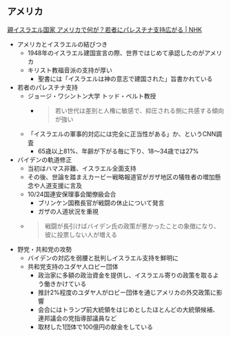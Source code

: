 ## アメリカ

[親イスラエル国家 アメリカで何が？若者にパレスチナ支持広がる | NHK](https://www3.nhk.or.jp/news/special/international_news_navi/articles/feature/2023/11/10/35753.html)

- アメリカとイスラエルの結びつき
  - 1948年のイスラエル建国宣言の際、世界ではじめて承認したのがアメリカ
  - キリスト教福音派の支持が厚い
    - 聖書には「イスラエルは神の意志で建国された」旨書かれている
- 若者のパレスチナ支持
  - ジョージ・ワシントン大学 トッド・ベルト教授
    - > 若い世代は差別と人権に敏感で、抑圧される側に共感する傾向が強い
  - 「イスラエルの軍事的対応には完全に正当性がある」か、というCNN調査
    - 65歳以上81%、年齢が下がる毎に下り、18～34歳では27%
- バイデンの軌道修正
  - 当初はハマス非難、イスラエル全面支持
  - その後、世論を踏まえカービー戦略報道官がガザ地区の犠牲者の増加懸念や人道支援に言及
  - 10/24国連安保理事会閣僚級会合
    - ブリンケン国務長官が戦闘の休止について発言
    - ガザの人道状況を重視
  - > 戦闘が長引けばバイデン氏の政策が悪かったことの象徴になり、彼に投票しない人が増える
- 野党・共和党の攻勢
  - バイデンの対応を弱腰と批判しイスラエル支持を鮮明に
  - 共和党支持のユダヤ人ロビー団体
    - 政治家に多額の政治資金を提供し、イスラエル寄りの政策を取るよう働きかけている
    - 推計2%程度のユダヤ人がロビー団体を通じアメリカの外交政策に影響
    - 会合にはトランプ前大統領をはじめとしたほとんどの大統領候補、連邦議会の党指導部議員など
    - 取材した1団体で100億円の献金をしている
